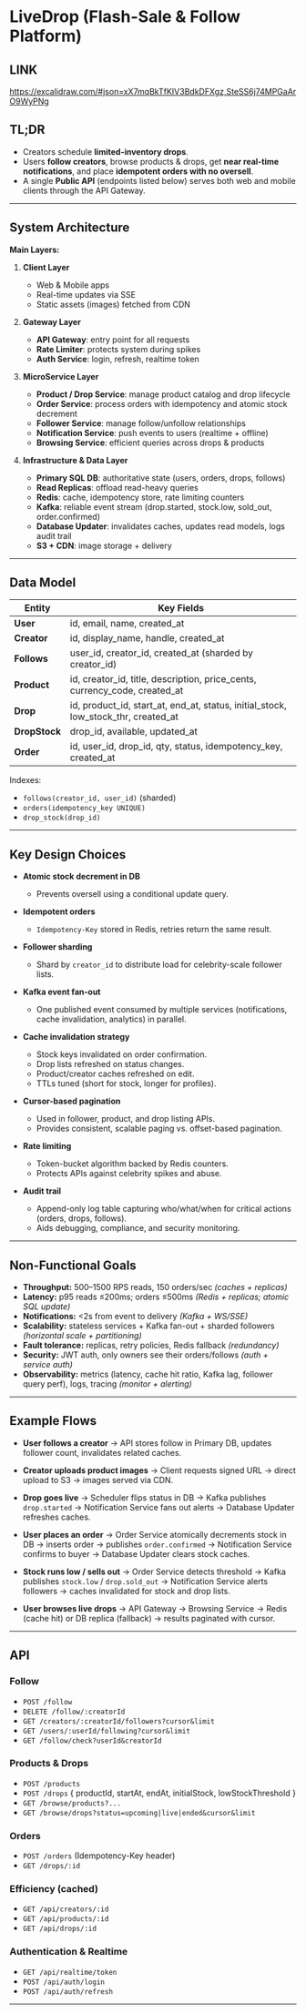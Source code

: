 # LiveDrop (Flash-Sale & Follow Platform)

## LINK

https://excalidraw.com/#json=xX7mqBkTfKIV3BdkDFXgz,SteSS6j74MPGaArO9WyPNg

## TL;DR

- Creators schedule **limited-inventory drops**.  
- Users **follow creators**, browse products & drops, get **near real-time notifications**, and place **idempotent orders with no oversell**.  
- A single **Public API** (endpoints listed below) serves both web and mobile clients through the API Gateway.

---

## System Architecture



**Main Layers:**
1. **Client Layer**  
   - Web & Mobile apps  
   - Real-time updates via SSE  
   - Static assets (images) fetched from CDN

2. **Gateway Layer**  
   - **API Gateway**: entry point for all requests  
   - **Rate Limiter**: protects system during spikes  
   - **Auth Service**: login, refresh, realtime token

3. **MicroService Layer**  
   - **Product / Drop Service**: manage product catalog and drop lifecycle  
   - **Order Service**: process orders with idempotency and atomic stock decrement  
   - **Follower Service**: manage follow/unfollow relationships  
   - **Notification Service**: push events to users (realtime + offline)  
   - **Browsing Service**: efficient queries across drops & products

4. **Infrastructure & Data Layer**  
   - **Primary SQL DB**: authoritative state (users, orders, drops, follows)  
   - **Read Replicas**: offload read-heavy queries  
   - **Redis**: cache, idempotency store, rate limiting counters  
   - **Kafka**: reliable event stream (drop.started, stock.low, sold_out, order.confirmed)  
   - **Database Updater**: invalidates caches, updates read models, logs audit trail  
   - **S3 + CDN**: image storage + delivery

---

## Data Model

| Entity       | Key Fields                                                                 |
|--------------|----------------------------------------------------------------------------|
| **User**     | id, email, name, created_at                                                |
| **Creator**  | id, display_name, handle, created_at                                       |
| **Follows**  | user_id, creator_id, created_at (sharded by creator_id)                    |
| **Product**  | id, creator_id, title, description, price_cents, currency_code, created_at |
| **Drop**     | id, product_id, start_at, end_at, status, initial_stock, low_stock_thr, created_at |
| **DropStock**| drop_id, available, updated_at                                             |
| **Order**    | id, user_id, drop_id, qty, status, idempotency_key, created_at             |

Indexes:  
- `follows(creator_id, user_id)` (sharded)  
- `orders(idempotency_key UNIQUE)`  
- `drop_stock(drop_id)`  

---


## Key Design Choices

- **Atomic stock decrement in DB**  
  - Prevents oversell using a conditional update query.

- **Idempotent orders**  
  - `Idempotency-Key` stored in Redis, retries return the same result.

- **Follower sharding**  
  - Shard by `creator_id` to distribute load for celebrity-scale follower lists.

- **Kafka event fan-out**  
  - One published event consumed by multiple services (notifications, cache invalidation, analytics) in parallel.

- **Cache invalidation strategy**  
  - Stock keys invalidated on order confirmation.  
  - Drop lists refreshed on status changes.  
  - Product/creator caches refreshed on edit.  
  - TTLs tuned (short for stock, longer for profiles).

- **Cursor-based pagination**  
  - Used in follower, product, and drop listing APIs.  
  - Provides consistent, scalable paging vs. offset-based pagination.

- **Rate limiting**  
  - Token-bucket algorithm backed by Redis counters.  
  - Protects APIs against celebrity spikes and abuse.

- **Audit trail**  
  - Append-only log table capturing who/what/when for critical actions (orders, drops, follows).  
  - Aids debugging, compliance, and security monitoring.

---

## Non-Functional Goals

- **Throughput:** 500–1500 RPS reads, 150 orders/sec *(caches + replicas)*  
- **Latency:** p95 reads ≤200ms; orders ≤500ms *(Redis + replicas; atomic SQL update)*  
- **Notifications:** <2s from event to delivery *(Kafka + WS/SSE)*  
- **Scalability:** stateless services + Kafka fan-out + sharded followers *(horizontal scale + partitioning)*  
- **Fault tolerance:** replicas, retry policies, Redis fallback *(redundancy)*  
- **Security:** JWT auth, only owners see their orders/follows *(auth + service auth)*  
- **Observability:** metrics (latency, cache hit ratio, Kafka lag, follower query perf), logs, tracing *(monitor + alerting)*


---

## Example Flows

- **User follows a creator** → API stores follow in Primary DB, updates follower count, invalidates related caches.  

- **Creator uploads product images** → Client requests signed URL → direct upload to S3 → images served via CDN.  

- **Drop goes live** → Scheduler flips status in DB → Kafka publishes `drop.started` → Notification Service fans out alerts → Database Updater refreshes caches.  

- **User places an order** → Order Service atomically decrements stock in DB → inserts order → publishes `order.confirmed` → Notification Service confirms to buyer → Database Updater clears stock caches.  

- **Stock runs low / sells out** → Order Service detects threshold → Kafka publishes `stock.low` / `drop.sold_out` → Notification Service alerts followers → caches invalidated for stock and drop lists.  

- **User browses live drops** → API Gateway → Browsing Service → Redis (cache hit) or DB replica (fallback) → results paginated with cursor.

---

 ## API

### Follow
- `POST /follow`  
- `DELETE /follow/:creatorId`  
- `GET /creators/:creatorId/followers?cursor&limit`  
- `GET /users/:userId/following?cursor&limit`  
- `GET /follow/check?userId&creatorId`

### Products & Drops
- `POST /products`  
- `POST /drops` { productId, startAt, endAt, initialStock, lowStockThreshold }  
- `GET /browse/products?...`  
- `GET /browse/drops?status=upcoming|live|ended&cursor&limit`

### Orders
- `POST /orders` (Idempotency-Key header)  
- `GET /drops/:id`

### Efficiency (cached)
- `GET /api/creators/:id`  
- `GET /api/products/:id`  
- `GET /api/drops/:id`

### Authentication & Realtime
- `GET /api/realtime/token`  
- `POST /api/auth/login`  
- `POST /api/auth/refresh`

---

